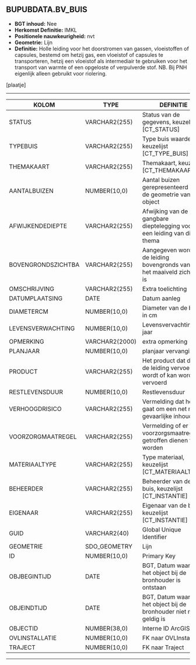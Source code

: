 ﻿## BUPUBDATA.BV_BUIS


* __BGT inhoud:__ Nee
* __Herkomst Definitie:__ IMKL
* __Positionele nauwkeurigheid:__ nvt
* __Geometrie:__ Lijn
* __Definitie:__ Holle leiding voor het doorstromen van gassen, vloeistoffen of capsules, bestemd om hetzij gas,
een vloeistof of capsules te transporteren, hetzij een vloeistof als intermediair te gebruiken voor het transport van
warmte of een opgeloste of verpulverde stof. NB. Bij PNH eigenlijk alleen gebruikt voor riolering.

[plaatje]

***

|KOLOM                           	|TYPE          	|DEFINITIE|
|------                          	|----          	|-----    |
|STATUS                          	|VARCHAR2(255) 	|Status van de gegevens, keuzelijst [CT_STATUS]|
|TYPEBUIS                        	|VARCHAR2(255) 	|Type buis waarde, keuzelijst [CT_TYPE_BUIS]|
|THEMAKAART                      	|VARCHAR2(255) 	|Themakaart, keuzelijst [CT_THEMAKAART]|
|AANTALBUIZEN                    	|NUMBER(10,0)  	|Aantal buizen gerepresenteerd door de geometrie van dit object|
|AFWIJKENDEDIEPTE                	|VARCHAR2(255) 	|Afwijking van de gangbare dieptelegging voor een leiding van dit thema|
|BOVENGRONDSZICHTBA              	|VARCHAR2(255) 	|Aangegeven wordt of de leiding bovengronds vanaf het maaiveld zichtbaar is|
|OMSCHRIJVING                    	|VARCHAR2(255) 	|Extra toelichting|
|DATUMPLAATSING                  	|DATE          	|Datum aanleg|
|DIAMETERCM                      	|NUMBER(10,0)  	|Diameter van de buis in cm|
|LEVENSVERWACHTING               	|NUMBER(10,0)  	|Levensvervachting in jaar|
|OPMERKING                       	|VARCHAR2(2000)	|extra opmerking|
|PLANJAAR                        	|NUMBER(10,0)  	|planjaar vervanging|
|PRODUCT                         	|VARCHAR2(255) 	|Het product dat door de leiding vervoerd wordt of kan worden vervoerd|
|RESTLEVENSDUUR                  	|NUMBER(10,0)  	|Restlevensduur|
|VERHOOGDRISICO                  	|VARCHAR2(255) 	|Vermelding dat het gaat om een net met gevaarlijke inhoud|
|VOORZORGMAATREGEL               	|VARCHAR2(255) 	|Vermelding of er voorzorgsmaatregelen getroffen dienen te worden|
|MATERIAALTYPE                   	|VARCHAR2(255)  |Type materiaal, keuzelijst [CT_MATERIAALTYPE]|
|BEHEERDER                       	|VARCHAR2(255) 	|Beheerder van de buis, keuzelijst [CT_INSTANTIE]|
|EIGENAAR                        	|VARCHAR2(255) 	|Eigenaar van de buis, keuzelijst [CT_INSTANTIE]|
|GUID                            	|VARCHAR2(40)  	|Global Unique Identifier|
|GEOMETRIE                       	|SDO_GEOMETRY  	|Lijn|
|ID                              	|NUMBER(10,0)  	|Primary Key|
|OBJBEGINTIJD                    	|DATE          	|BGT, Datum waarop het object bij de bronhouder is ontstaan|
|OBJEINDTIJD                     	|DATE          	|BGT, Datum waarop het object bij de bronhouder niet meer geldig is|
|OBJECTID                        	|NUMBER(38,0)   |Interne ID ArcGIS|
|OVLINSTALLATIE                  	|NUMBER(10,0)  	|FK naar OVLInstallatie|
|TRAJECT                         	|NUMBER(10,0)  	|FK naar Traject|


***
